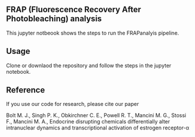 ## FRAP (Fluorescence Recovery After Photobleaching) analysis
This jupyter notbeook shows the steps to run the FRAPanalyis pipeline.

## Usage
Clone or downlaod the repository and follow the steps in the jupyter notebook.
 
 ## Reference
 If you use our code for research, please cite our paper
 
 Bolt M. J., Singh P. K., Obkirchner C. E., Powell R. T., Mancini M. G., 
Stossi F., Mancini M. A., Endocrine disrupting chemicals differentially alter intranuclear dynamics 
and transcriptional activation of estrogen receptor-α
 

